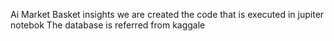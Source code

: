 Ai Market Basket insights
we are created the code that is executed in jupiter notebok
The database is referred from kaggale
